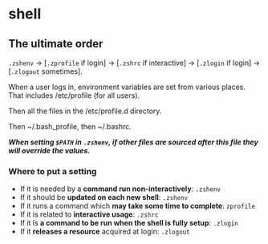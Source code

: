 # shell

## The ultimate order

`.zshenv` → [`.zprofile` if login] → [`.zshrc` if interactive] → [`.zlogin` if login] → [`.zlogout` sometimes].

When a user logs in, environment variables are set from various places.  That includes /etc/profile (for all users).

Then all the files in the /etc/profile.d directory.

Then ~/.bash_profile, then ~/.bashrc.

***When setting `$PATH` in `.zshenv`, if other files are sourced after this file they will override the values.***

### Where to put a setting

- If it is needed by a **command run non-interactively**: `.zshenv`
- If it should be **updated on each new shell**: `.zshenv`
- If it runs a command which **may take some time to complete**: `zprofile`
- If it is related to **interactive usage**: `.zshrc`
- If it is **a command to be run when the shell is fully setup**: `.zlogin`
- If it **releases a resource** acquired at login: `.zlogout`
